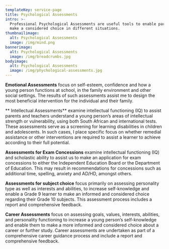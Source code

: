 ```yaml
---
templateKey: service-page
title: Psychological Assessments
intro: >-
  Professional Psychological Assessments are useful tools to enable parents to
  make a considered choice in different situations.
thumbnailimage:
  alt: Psychological Assessments
  image: /img/mind.png
bannerimage:
  alt: Psychological Assessments
  image: /img/breadcrumbs.jpg
bodyimage:
  alt: Psychological Assessments
  image: /img/phychological-assessments.jpg
---
```

**Emotional Assessments** focus on self-esteem, confidence and how a young person functions at school, in the family environment and other social settings. The results of such assessments assist me to design the most beneficial intervention for the individual and their family.

**Intellectual Assessments** examine intellectual functioning (IQ) to assist parents and teachers understand a young person’s areas of intellectual strength or vulnerability, using both South African and international tests. These assessments serve as a screening for learning disabilities in children and adolescents. In such cases, I place specific focus on whether remedial assistance or other interventions are required to assist a learner to achieve according to their full potential.

**Assessments for Exam Concessions** examine intellectual functioning (IQ) and scholastic ability to assist us to make an application for exam concessions to either the Independent Education Board or the Department of Education. This may result in recommendations for concessions such as additional time, spelling, anxiety and AD/HD, amongst others.

**Assessments for subject choice** focus primarily on assessing personality type as well as interests and abilities, to increase self-knowledge and enable a Grade 9 learner to make an informed and considered choice regarding their Grade 10 subjects. This assessment process includes a report and comprehensive feedback.

**Career Assessments** focus on assessing goals, values, interests, abilities, and personality functioning to increase a young person’s self-knowledge and enable them to make a more informed and considered choice about a career or further study. Career assessments are undertaken as part of a comprehensive career guidance process and include a report and comprehensive feedback.
